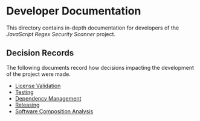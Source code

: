 # Developer Documentation

This directory contains in-depth documentation for developers of the _JavaScript
Regex Security Scanner_ project.

## Decision Records

The following documents record how decisions impacting the development of the
project were made.

- [License Validation][0001]
- [Testing][0002]
- [Dependency Management][0003]
- [Releasing][0004]
- [Software Composition Analysis][0005]

<!-- Internal links -->

[0001]: ./0001-license-validation.md
[0002]: ./0002-testing.md
[0003]: ./0003-dependency-management
[0004]: ./0004-releasing.md
[0005]: ./0005-software-composition-analysis.md
